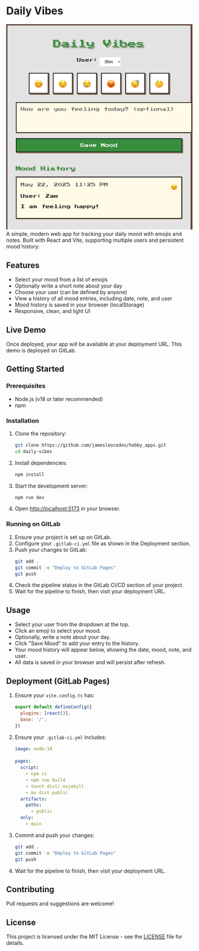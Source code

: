 # Daily Vibes
![App Screenshot](app.png)
A simple, modern web app for tracking your daily mood with emojis and notes. Built with React and Vite, supporting multiple users and persistent mood history.

## Features
- Select your mood from a list of emojis
- Optionally write a short note about your day
- Choose your user (can be defined by anyone)
- View a history of all mood entries, including date, note, and user
- Mood history is saved in your browser (localStorage)
- Responsive, clean, and light UI

## Live Demo
Once deployed, your app will be available at your deployment URL. This demo is deployed on GitLab.

## Getting Started

### Prerequisites
- Node.js (v18 or later recommended)
- npm

### Installation
1. Clone the repository:
   ```sh
   git clone https://github.com/jamesleocodes/hobby_apps.git
   cd daily-vibes
   ```
2. Install dependencies:
   ```sh
   npm install
   ```
3. Start the development server:
   ```sh
   npm run dev
   ```
4. Open [http://localhost:5173](http://localhost:5173) in your browser.

### Running on GitLab
1. Ensure your project is set up on GitLab.
2. Configure your `.gitlab-ci.yml` file as shown in the Deployment section.
3. Push your changes to GitLab:
   ```sh
   git add .
   git commit -m "Deploy to GitLab Pages"
   git push
   ```
4. Check the pipeline status in the GitLab CI/CD section of your project.
5. Wait for the pipeline to finish, then visit your deployment URL.

## Usage
- Select your user from the dropdown at the top.
- Click an emoji to select your mood.
- Optionally, write a note about your day.
- Click "Save Mood" to add your entry to the history.
- Your mood history will appear below, showing the date, mood, note, and user.
- All data is saved in your browser and will persist after refresh.

## Deployment (GitLab Pages)
1. Ensure your `vite.config.ts` has:
   ```js
   export default defineConfig({
     plugins: [react()],
     base: '/',
   })
   ```
2. Ensure your `.gitlab-ci.yml` includes:
   ```yaml
   image: node:18

   pages:
     script:
       - npm ci
       - npm run build
       - touch dist/.nojekyll
       - mv dist public
     artifacts:
       paths:
         - public
     only:
       - main
   ```
3. Commit and push your changes:
   ```sh
   git add .
   git commit -m "Deploy to GitLab Pages"
   git push
   ```
4. Wait for the pipeline to finish, then visit your deployment URL.

## Contributing
Pull requests and suggestions are welcome!

## License
This project is licensed under the MIT License - see the [LICENSE](LICENSE) file for details.


